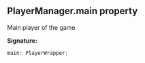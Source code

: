 
## PlayerManager.main property

Main player of the game

**Signature:**

```typescript
main: PlayerWrapper;
```
